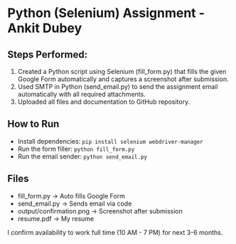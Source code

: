 # Python (Selenium) Assignment - Ankit Dubey

## Steps Performed:
1. Created a Python script using Selenium (fill_form.py) that fills the given Google Form automatically and captures a screenshot after submission.
2. Used SMTP in Python (send_email.py) to send the assignment email automatically with all required attachments.
3. Uploaded all files and documentation to GitHub repository.

## How to Run
- Install dependencies: `pip install selenium webdriver-manager`
- Run the form filler: `python fill_form.py`
- Run the email sender: `python send_email.py`

## Files
- fill_form.py → Auto fills Google Form
- send_email.py → Sends email via code
- output/confirmation.png → Screenshot after submission
- resume.pdf → My resume

I confirm availability to work full time (10 AM - 7 PM) for next 3-6 months.
